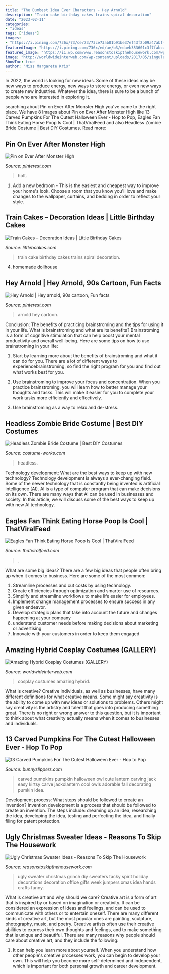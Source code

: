 ```yaml
---
title: "The Dumbest Idea Ever Characters - Hey Arnold"
description: "Train cake birthday cakes trains spiral decoration"
date: "2023-02-11"
categories:
- "ideas"
tags: ["ideas"]
images:
- "https://i.pinimg.com/736x/73/ce/73/73ce73ab01b91be37ef43f2b09a47abf--s-nickelodeon-hey-arnold.jpg"
featuredImage: "https://i.pinimg.com/736x/ed/ae/b3/edaeb383601c3f7fabca50d97f76ea36.jpg"
featured_image: "https://i1.wp.com/www.reasonstoskipthehousework.com/wp-content/uploads/2016/11/Grinch-sweater.jpg?resize=720%2C960&amp;ssl=1"
image: "http://worldwideinterweb.com/wp-content/uploads/2017/05/singularity-cosplay-3.jpg"
ShowToc: true
author: "Miss Margarete Kris"
---
```



In 2022, the world is looking for new ideas. Some of these ideas may be new ways to produce energy, new ways to store energy, or even new ways to create new industries. Whatever the idea, there is sure to be a bunch of people who are interested in exploring it.

	

		
searching about Pin on Ever After Monster High you've came to the right place. We have 8 Images about Pin on Ever After Monster High like 13 Carved Pumpkins For The Cutest Halloween Ever - Hop to Pop, Eagles Fan Think Eating Horse Poop Is Cool | ThatViralFeed and also Headless Zombie Bride Costume | Best DIY Costumes. Read more:
		
    
## Pin On Ever After Monster High

<img loading=lazy src="https://i.pinimg.com/736x/ed/ae/b3/edaeb383601c3f7fabca50d97f76ea36.jpg" onerror="this.onerror=null;this.src='https://tse3.mm.bing.net/th?id=OIP.vhT6_tkNXOiOIsrhAQJEbgHaHF&amp;pid=15.1';" alt="Pin on Ever After Monster High">

_Source: pinterest.com_

>holt. 

	

1. Add a new bedroom - This is the easiest and cheapest way to improve your home's look. Choose a room that you know you'll love and make changes to the wallpaper, curtains, and bedding in order to reflect your style.

    
## Train Cakes – Decoration Ideas | Little Birthday Cakes

<img loading=lazy src="http://www.littlebcakes.com/wp-content/uploads/2013/08/Train-Birthday-Cake-Pictures.jpg" onerror="this.onerror=null;this.src='https://tse2.mm.bing.net/th?id=OIP.vv-XZlmMdEovvx31GBSswAHaE7&amp;pid=15.1';" alt="Train Cakes – Decoration Ideas | Little Birthday Cakes">

_Source: littlebcakes.com_

>train cake birthday cakes trains spiral decoration. 

	

4. homemade dollhouse

    
## Hey Arnold | Hey Arnold, 90s Cartoon, Fun Facts

<img loading=lazy src="https://i.pinimg.com/736x/73/ce/73/73ce73ab01b91be37ef43f2b09a47abf--s-nickelodeon-hey-arnold.jpg" onerror="this.onerror=null;this.src='https://tse4.mm.bing.net/th?id=OIP.Z1QY0flbp7WR8DdFCuxGtwHaNJ&amp;pid=15.1';" alt="Hey Arnold | Hey arnold, 90s cartoon, Fun facts">

_Source: pinterest.com_

>arnold hey cartoon. 

	

Conclusion: The benefits of practicing brainstroming and the tips for using it in your life.
What is brainstroming and what are its benefits? Brainstroming is a form of cognitive stimulation that can help boost your mental productivity and overall well-being. Here are some tips on how to use brainstroming in your life: 
1. Start by learning more about the benefits of brainstroming and what it can do for you. There are a lot of different ways to experiencebrainstroming, so find the right program for you and find out what works best for you. 

2. Use brainstroming to improve your focus and concentration. When you practice brainstroming, you will learn how to better manage your thoughts and tasks. This will make it easier for you to complete your work tasks more efficiently and effectively. 

3. Use brainstroming as a way to relax and de-stress.

    
## Headless Zombie Bride Costume | Best DIY Costumes

<img loading=lazy src="https://photos.costume-works.com/full/headless_zombie_bride.jpg" onerror="this.onerror=null;this.src='https://tse2.mm.bing.net/th?id=OIP.ucr8paYa-kp5sug6JO_qQwHaJ3&amp;pid=15.1';" alt="Headless Zombie Bride Costume | Best DIY Costumes">

_Source: costume-works.com_

>headless. 

	

Technology development: What are the best ways to keep up with new technology?
Technology development is always a ever-changing field. Some of the newer technology that is constantly being invented is artificial intelligence (AI). AI is a type of computer program that can make decisions on its own. There are many ways that AI can be used in businesses and society. In this article, we will discuss some of the best ways to keep up with new AI technology.

    
## Eagles Fan Think Eating Horse Poop Is Cool | ThatViralFeed

<img loading=lazy src="https://static.tbdcdn.com/uploads/2018/02/06/94589-large-496655.png" onerror="this.onerror=null;this.src='https://tse4.mm.bing.net/th?id=OIP.EP6TJX0Y6Ta_MYP3sJV0XQAAAA&amp;pid=15.1';" alt="Eagles Fan Think Eating Horse Poop Is Cool | ThatViralFeed">

_Source: thatviralfeed.com_

>. 

	

What are some big ideas?
There are a few big ideas that people often bring up when it comes to business. Here are some of the most common:
1. Streamline processes and cut costs by using technology.
2. Create efficiencies through optimization and smarter use of resources.
3. Simplify and streamline workflows to make life easier for employees.
4. Implement change management processes to ensure success in any given endeavor. 
5. Develop strategic plans that take into account the future and changes happening at your company 
6. understand customer needs before making decisions about marketing or advertising 
7. Innovate with your customers in order to keep them engaged 

    
## Amazing Hybrid Cosplay Costumes (GALLERY)

<img loading=lazy src="http://worldwideinterweb.com/wp-content/uploads/2017/05/singularity-cosplay-3.jpg" onerror="this.onerror=null;this.src='https://tse1.mm.bing.net/th?id=OIP.7hErDTrpyV4DsU79mbp-AgHaLR&amp;pid=15.1';" alt="Amazing Hybrid Cosplay Costumes (GALLERY)">

_Source: worldwideinterweb.com_

>cosplay costumes amazing hybrid. 

	

What is creative?
Creative individuals, as well as businesses, have many different definitions for what creative means. Some might say creativity is the ability to come up with new ideas or solutions to problems. Others might say creativity is the artistry and talent that goes into producing something great. There is no right or wrong answer to this question, but it is important to think about what creativity actually means when it comes to businesses and individuals.

    
## 13 Carved Pumpkins For The Cutest Halloween Ever - Hop To Pop

<img loading=lazy src="http://www.bunnyslippers.com/blog/wp-content/uploads/2014/10/1Owl_Pumpkin.jpg" onerror="this.onerror=null;this.src='https://tse3.mm.bing.net/th?id=OIP.Bhd7iAI9V-_Hadx3q17W4AAAAA&amp;pid=15.1';" alt="13 Carved Pumpkins For The Cutest Halloween Ever - Hop to Pop">

_Source: bunnyslippers.com_

>carved pumpkins pumpkin halloween owl cute lantern carving jack easy kirtsy carve jackolantern cool owls adorable fall decorating pumkin idea. 

	

Development process: What steps should be followed to create an invention?
Invention development is a process that should be followed to create an invention. The steps include: dreaming up an idea, researching the idea, developing the idea, testing and perfecting the idea, and finally filing for patent protection.

    
## Ugly Christmas Sweater Ideas - Reasons To Skip The Housework

<img loading=lazy src="https://i1.wp.com/www.reasonstoskipthehousework.com/wp-content/uploads/2016/11/Grinch-sweater.jpg?resize=720%2C960&amp;ssl=1" onerror="this.onerror=null;this.src='https://tse4.mm.bing.net/th?id=OIP.UvVmNn4EKZsFMk0jp9OB0gHaJ4&amp;pid=15.1';" alt="Ugly Christmas Sweater Ideas - Reasons To Skip The Housework">

_Source: reasonstoskipthehousework.com_

>ugly sweater christmas grinch diy sweaters tacky spirit holiday decorations decoration office gifts week jumpers xmas idea hands crafts funny. 

	

What is creative art and why should we care?
Creative art is a form of art that is inspired by or based on imagination or creativity. It can be considered an expression of ideas and feelings, and can be used to communicate with others or to entertain oneself. There are many different kinds of creative art, but the most popular ones are painting, sculpture, photography, music, and poetry. Creative artists often use their creative abilities to express their own thoughts and feelings, and to make something that is unique and beautiful. There are many reasons why people should care about creative art, and they include the following: 
1) It can help you learn more about yourself. When you understand how other people's creative processes work, you can begin to develop your own. This will help you become more self-determined and independent, which is important for both personal growth and career development.

